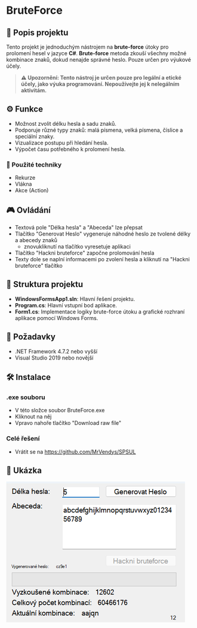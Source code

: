 # BruteForce

## 📜 Popis projektu

Tento projekt je jednoduchým nástrojem na **brute-force** útoky pro prolomení hesel v jazyce **C#**. **Brute-force** metoda zkouší všechny možné kombinace znaků, dokud nenajde správné heslo. Pouze určen pro výukové účely.

> **⚠️ Upozornění: Tento nástroj je určen pouze pro legální a etické účely, jako výuka programování. Nepoužívejte jej k nelegálním aktivitám.**

## ⚙️ Funkce

- Možnost zvolit délku hesla a sadu znaků.
- Podporuje různé typy znaků: malá písmena, velká písmena, číslice a speciální znaky.
- Vizualizace postupu při hledání hesla.
- Výpočet času potřebného k prolomení hesla.

### 🧠 Použité techniky

- Rekurze
- Vlákna
- Akce (Action)

## 🎮 Ovládání
- Textová pole "Délka hesla" a "Abeceda" lze přepsat
- Tlačítko "Generovat Heslo" vygeneruje náhodné heslo ze tvolené délky a abecedy znaků
    - znovukliknutí na tlačítko vyresetuje aplikaci
- Tlačítko "Hackni bruteforce" započne prolomování hesla
- Texty dole se naplní informacemi po zvolení hesla a kliknutí na "Hackni bruteforce" tlačítko

## 📂 Struktura projektu

- **WindowsFormsApp1.sln**: Hlavní řešení projektu.
- **Program.cs**: Hlavní vstupní bod aplikace.
- **Form1.cs**: Implementace logiky brute-force útoku a grafické rozhraní aplikace pomocí Windows Forms.

## 🔧 Požadavky

- .NET Framework 4.7.2 nebo vyšší
- Visual Studio 2019 nebo novější

## 🛠️ Instalace
### .exe souboru
- V této složce soubor BruteForce.exe
- Kliknout na něj
- Vpravo nahoře tlačítko "Download raw file"
### Celé řešení
- Vrátit se na https://github.com/MrVendys/SPSUL

## 📸 Ukázka

![Screenshot BruteForce](BF_screenshot.png)
